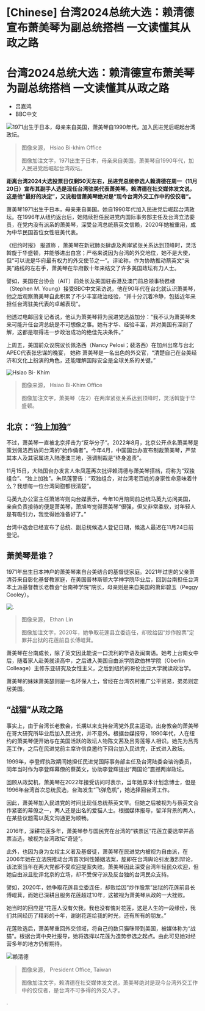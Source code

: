 # [Chinese] 台湾2024总统大选：赖清德宣布萧美琴为副总统搭档 一文读懂其从政之路

#  台湾2024总统大选：赖清德宣布萧美琴为副总统搭档 一文读懂其从政之路

  * 吕嘉鸿 
  * BBC中文 


![1971出生于日本，母亲来自美国，萧美琴自1990年代，加入民进党后崛起台湾政坛。](_131769465_522.jpg)

> 图像来源，  Hsiao Bi-khim Office
>
> 图像加注文字，1971出生于日本，母亲来自美国，萧美琴自1990年代，加入民进党后崛起台湾政坛。

**距离台湾2024大选投票日仅剩50天左右，民进党总统参选人赖清德在周一（11月20日）宣布其副手人选是现任台湾驻美代表萧美琴。赖清德在社交媒体发文说，这是他“最好的决定”，又说相信萧美琴绝对是“现今台湾外交工作中的佼佼者”。**

萧美琴1971出生于日本，母亲来自美国。她自1990年代加入民进党后崛起台湾政坛。在1996年从纽约返台后，她陆续担任民进党内国际事务部主任及台湾立法委员，在党内没有派系的萧美琴，深受台湾总统蔡英文信赖，2020年她被重用，成为中华民国首位女性驻美代表。

《纽约时报》 报道称  ，萧美琴在新冠肺炎肆虐及两岸紧张关系达到顶峰时，灵活斡旋于华盛顿，并能够进出白宫；严格来说因为台湾的外交地位，她不是大使，但“可以说是华府最有权力的外交使节之一”。评论称，作为协助推动蔡英文“亲美”路线的左右手，萧美琴在华府数十年来结交了许多美国政坛有力人士。

譬如，美国在台协会（AIT）前处长及美国驻香港及澳门前总领事杨甦棣（Stephen M. Young）接受BBC中文采访说，他在90年代在台北就认识萧美琴，他之后观察萧美琴自此积累了不少丰富政治经验，“并十分沉着冷静，包括近年来担任台湾驻美代表的卓越表现”。

他透过电邮回复记者说，他认为萧美琴将为民进党选战加分：“我不认为萧美琴未来可能升任台湾总统是不可想像之事。她有才华、经验丰富，并对美国有深刻了解，这都是取得进一步政治成功的绝佳先决条件。”

上周五，美国前众议院议长佩洛西（Nancy Pelosi；裴洛西）在加州出席与台北APEC代表张忠谋的晚宴， 她称  萧美琴是一名出色的外交官，“清楚自己在台美经济和文化上扮演的角色，还能理解国际安全是全球关系的关键。”

![Hsiao Bi- Khim](_131768514_351103131_798887881762793_5582211598430148576_n.jpg)

> 图像来源，  Hsiao Bi-Khim Office
>
> 图像加注文字，萧美琴（左2）在两岸紧张关系达到顶峰时，灵活斡旋于华盛顿。

##  北京：“独上加独”

不过，萧美琴一直被北京抨击为“反华分子”。2022年8月，北京公开点名萧美琴是策划佩洛西访问台湾的“始作俑者”。今年4月，中国国台办宣布制裁萧美琴，严禁其本人及其家属进入陆港澳三地，强调制裁是“终身追责”。

11月15日，大陆国台办发言人朱凤莲再次批评赖清德与萧美琴搭档，将称为“双独组合”、“独上加独”。朱凤莲警告：“双独组合，对台湾老百姓的身家性命意味着什么？我想每一位台湾同胞都很清楚”。

马英九办公室主任萧旭岑则向台媒表示，今年10月陪同前总统马英九访问美国，亲自负责接待的便是萧美琴，萧旭岑觉得萧美琴“很强，但又非常柔软，对年轻人是有吸引力，我觉得她准备好了。”

台湾中选会已经宣布了总统、副总统候选人登记日期，候选人最迟在11月24日前登记。

##  萧美琴是谁？

1971年出生日本神户的萧美琴来自台美结合的基督徒家庭。2021年过世的父亲萧清芬来自彰化基督教家庭，在美国普林斯顿大学神学院毕业后，回到台南担任台湾本土派基督教长老教会“台南神学院”院长，母亲则是来自美国的萧邱碧玉（Peggy Cooley）。

![.](_131768576_877bc942-4c06-4734-9bdb-600d1e1b84bb.jpg)

> 图像来源，  Ethan Lin
>
> 图像加注文字，2020年，她争取花莲县立委连任，却败给因“炒作股票”定罪并出狱的花莲前县长傅崐萁。

萧美琴在台南成长，除了英文因此能说一口流利的华语及闽南语。她考上台南女中后，随着家人赴美就读高中，之后进入美国自由派学院欧伯林学院（Oberlin Colleage）主修东亚研究及女性主义，之后到纽约的哥伦比亚大学就读政治学。

萧美琴的妹妹萧美瑟则是一名环保人士，曾经在台湾农村推广公平贸易，弟弟则定居美国。

##  “战猫”从政之路

事实上，由于台湾长老教会，长期以来支持台湾党外民主运动，出身教会的萧美琴在哥大研究所毕业后加入民进党，并不意外。根据台媒报导，1990年代，人在纽约的萧美琴便开始与在美国活跃的政坛人物陈文茜及吕秀莲等人相识。她先为吕秀莲工作，之后在民进党前主席许信良邀约下回台加入民进党，正式进入政坛。

1999年，李登辉执政期间她担任民进党国际事务部主任及台湾陆委会谘询委员，同年当时作为李登辉幕僚的蔡英文，协助李登辉提出“两国论”震撼两岸政坛。

回顾从政契机，萧美琴在2022年接受访问时表示，当年她原本计划念博士，但是1996年台湾首次总统民选，台海发生“飞弹危机”，她选择回台湾工作。

因此，萧美琴加入民进党的时间比现任总统蔡英文早。但她之后被视为与蔡英文合作紧密的幕僚之一，两人还是出名的爱猫人士。根据媒体报导，留洋背景的两人，在某些议题需以英文沟通更为顺畅。


2016年，深耕花莲多年，萧美琴参与国民党在台湾的“铁票区”花莲立委选举并高票当选，被视为台湾政坛“奇迹”。

此外，也因为身为女权主义者及基督徒，萧美琴在民进党内被视为自由派，在2006年她在立法院推动台湾首次同性婚姻法案，旋即在台湾舆论引发激烈辩论，该法案当年在两大党都不受欢迎提案失败。萧美琴因此深受台湾年轻民众欢迎，但她自由派且批评北京的立场，却不受保守派及反台独的台湾民众支持。

譬如，2020年，她争取花莲县立委连任，却败给因“炒作股票”出狱的花莲前县长傅崐萁，而她已深耕且服务花莲超过10年，这被视为萧美琴从政的一大挫败。

她当时的回应是“花莲人没有欠我，我也没有愧对花莲，这是人生的一段缘份，我们共同经历了精彩的十年，谢谢花莲给我的时光，还有所有的朋友。”

花莲败选后，萧美琴重回外交领域，将自己的数只猫咪带到美国，被媒体称为“战猫”。根据台湾中央社报导，她将选择以花莲为造势参选之起点。由此可见她对经营多年的地方仍有期待。

![赖清德](_128285208_presidentoffice.jpg)

> 图像来源，  President Office, Taiwan
>
> 图像加注文字，赖清德在社交媒体发文说，萧美琴绝对是现今台湾外交工作中的佼佼者，是台湾不可多得的外交人才。

.


